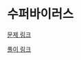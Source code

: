 # 수퍼바이러스

[문제 링크](https://softeer.ai/practice/info.do?idx=1&eid=403)

[풀이 링크](https://vintage-pegasus-b0c.notion.site/3433c600920d45939122426d9a0f59ab)